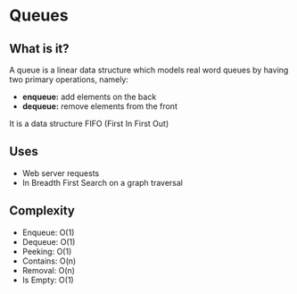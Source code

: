 # Queues

## What is it?

A queue is a linear data structure which models real word queues by having two primary operations, namely:

- **enqueue:** add elements on the back
- **dequeue:** remove elements from the front

It is a data structure FIFO (First In First Out)

## Uses

- Web server requests
- In Breadth First Search on a graph traversal

## Complexity

- Enqueue: O(1)
- Dequeue: O(1)
- Peeking: O(1)
- Contains: O(n)
- Removal: O(n)
- Is Empty: O(1)
